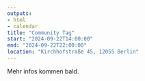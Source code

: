 ```yaml
---
outputs:
- html
- calendar
title: "Community Tag"
start: "2024-09-22T14:00:00"
end: "2024-09-22T22:00:00"
location: "Kirchhofstraße 45, 12055 Berlin"
---
```


Mehr infos kommen bald.
